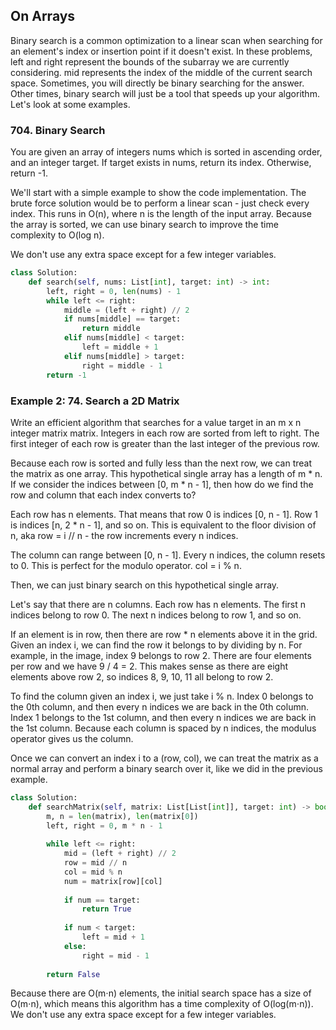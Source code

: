 ## On Arrays

Binary search is a common optimization to a linear scan when searching for an element's index or insertion point 
if it doesn't exist. In these problems, left and right represent the bounds of the subarray we are currently considering. 
mid represents the index of the middle of the current search space. Sometimes, 
you will directly be binary searching for the answer. Other times, 
binary search will just be a tool that speeds up your algorithm. Let's look at some examples.

<h3>704. Binary Search</h3>
You are given an array of integers nums which is sorted in ascending order, and an integer target. 
If target exists in nums, return its index. Otherwise, return -1.

We'll start with a simple example to show the code implementation. 
The brute force solution would be to perform a linear scan - just check every index. This runs in O(n), 
where n is the length of the input array. Because the array is sorted, 
we can use binary search to improve the time complexity to O(log n).

We don't use any extra space except for a few integer variables.

```python
class Solution:
    def search(self, nums: List[int], target: int) -> int:
        left, right = 0, len(nums) - 1
        while left <= right:
            middle = (left + right) // 2
            if nums[middle] == target:
                return middle
            elif nums[middle] < target:
                left = middle + 1
            elif nums[middle] > target:
                right = middle - 1
        return -1
```

<h3>Example 2: 74. Search a 2D Matrix</h3>
Write an efficient algorithm that searches for a value target in an m x n integer matrix matrix. 
Integers in each row are sorted from left to right. The first integer of each row is greater 
than the last integer of the previous row.

Because each row is sorted and fully less than the next row, we can treat the matrix as one array. 
This hypothetical single array has a length of m * n. If we consider the indices between [0, m * n - 1], 
then how do we find the row and column that each index converts to?

Each row has n elements. That means that row 0 is indices [0, n - 1]. Row 1 is indices [n, 2 * n - 1], and so on. 
This is equivalent to the floor division of n, aka row = i // n - the row increments every n indices.

The column can range between [0, n - 1]. Every n indices, the column resets to 0. 
This is perfect for the modulo operator. col = i % n.

Then, we can just binary search on this hypothetical single array.

Let's say that there are n columns. Each row has n elements. The first n indices belong to row 0. 
The next n indices belong to row 1, and so on.

If an element is in row, then there are row * n elements above it in the grid. Given an index i, 
we can find the row it belongs to by dividing by n. For example, in the image, index 9 belongs to row 2. 
There are four elements per row and we have 9 / 4 = 2. This makes sense as there are eight elements above row 2, 
so indices 8, 9, 10, 11 all belong to row 2.

To find the column given an index i, we just take i % n. Index 0 belongs to the 0th column, 
and then every n indices we are back in the 0th column. Index 1 belongs to the 1st column, 
and then every n indices we are back in the 1st column. Because each column is spaced by n indices, 
the modulus operator gives us the column.

Once we can convert an index i to a (row, col), we can treat the matrix as a normal array 
and perform a binary search over it, like we did in the previous example.

```python
class Solution:
    def searchMatrix(self, matrix: List[List[int]], target: int) -> bool:
        m, n = len(matrix), len(matrix[0])
        left, right = 0, m * n - 1
        
        while left <= right:
            mid = (left + right) // 2
            row = mid // n
            col = mid % n
            num = matrix[row][col]
            
            if num == target:
                return True
            
            if num < target:
                left = mid + 1
            else:
                right = mid - 1
        
        return False
```

Because there are O(m⋅n) elements, the initial search space has a size of O(m⋅n), 
which means this algorithm has a time complexity of O(log(m⋅n)). 
We don't use any extra space except for a few integer variables.
